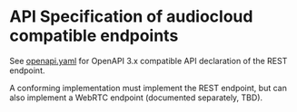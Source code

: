 # API Specification of audiocloud compatible endpoints

See [openapi.yaml](openapi.yaml) for OpenAPI 3.x compatible API declaration of the REST endpoint.

A conforming implementation must implement the REST endpoint, but can also implement a WebRTC endpoint (documented separately, TBD).
